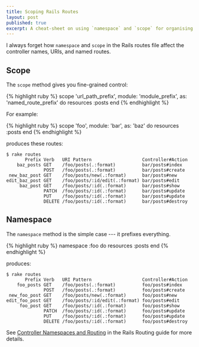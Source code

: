 ```yaml
---
title: Scoping Rails Routes
layout: post
published: true
excerpt: A cheat-sheet on using `namespace` and `scope` for organising routes
---
```


I always forget how `namespace` and `scope` in the Rails routes file affect the controller names, URIs, and named routes.


## Scope

The `scope` method gives you fine-grained control:

{% highlight ruby %}
scope 'url_path_prefix', module: 'module_prefix', as: 'named_route_prefix' do
  resources :posts
end
{% endhighlight %}

For example:

{% highlight ruby %}
scope 'foo', module: 'bar', as: 'baz' do
  resources :posts
end
{% endhighlight %}

produces these routes:

    $ rake routes
           Prefix Verb   URI Pattern                   Controller#Action
        baz_posts GET    /foo/posts(.:format)          bar/posts#index
                  POST   /foo/posts(.:format)          bar/posts#create
     new_baz_post GET    /foo/posts/new(.:format)      bar/posts#new
    edit_baz_post GET    /foo/posts/:id/edit(.:format) bar/posts#edit
         baz_post GET    /foo/posts/:id(.:format)      bar/posts#show
                  PATCH  /foo/posts/:id(.:format)      bar/posts#update
                  PUT    /foo/posts/:id(.:format)      bar/posts#update
                  DELETE /foo/posts/:id(.:format)      bar/posts#destroy


## Namespace

The `namespace` method is the simple case --- it prefixes everything.

{% highlight ruby %}
namespace :foo do
  resources :posts
end
{% endhighlight %}

produces:

    $ rake routes
           Prefix Verb   URI Pattern                   Controller#Action
        foo_posts GET    /foo/posts(.:format)          foo/posts#index
                  POST   /foo/posts(.:format)          foo/posts#create
     new_foo_post GET    /foo/posts/new(.:format)      foo/posts#new
    edit_foo_post GET    /foo/posts/:id/edit(.:format) foo/posts#edit
         foo_post GET    /foo/posts/:id(.:format)      foo/posts#show
                  PATCH  /foo/posts/:id(.:format)      foo/posts#update
                  PUT    /foo/posts/:id(.:format)      foo/posts#update
                  DELETE /foo/posts/:id(.:format)      foo/posts#destroy


See [Controller Namespaces and Routing](http://guides.rubyonrails.org/routing.html#controller-namespaces-and-routing) in the Rails Routing guide for more details.
